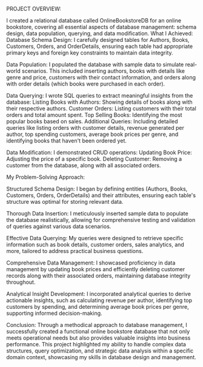 PROJECT OVERVIEW:

I created a relational database called OnlineBookstoreDB for an online bookstore, covering all essential aspects of database management: schema design, data population, querying, and data modification.
What I Achieved:
Database Schema Design:
I carefully designed tables for Authors, Books, Customers, Orders, and OrderDetails, ensuring each table had appropriate primary keys and foreign key constraints to maintain data integrity.

Data Population:
I populated the database with sample data to simulate real-world scenarios. This included inserting authors, books with details like genre and price, customers with their contact information, and orders along with order details (which books were purchased in each order).

Data Querying:
I wrote SQL queries to extract meaningful insights from the database:
Listing Books with Authors: Showing details of books along with their respective authors.
Customer Orders: Listing customers with their total orders and total amount spent.
Top Selling Books: Identifying the most popular books based on sales.
Additional Queries: Including detailed queries like listing orders with customer details, revenue generated per author, top spending customers, average book prices per genre, and identifying books that haven't been ordered yet.

Data Modification:
I demonstrated CRUD operations:
Updating Book Price: Adjusting the price of a specific book.
Deleting Customer: Removing a customer from the database, along with all associated orders.


My Problem-Solving Approach:

Structured Schema Design:
I began by defining entities (Authors, Books, Customers, Orders, OrderDetails) and their attributes, ensuring each table's structure was optimal for storing relevant data.

Thorough Data Insertion:
I meticulously inserted sample data to populate the database realistically, allowing for comprehensive testing and validation of queries against various data scenarios.

Effective Data Querying:
My queries were designed to retrieve specific information such as book details, customer orders, sales analytics, and more, tailored to address practical business questions.

Comprehensive Data Management:
I showcased proficiency in data management by updating book prices and efficiently deleting customer records along with their associated orders, maintaining database integrity throughout.

Analytical Insight Development:
I incorporated analytical queries to derive actionable insights, such as calculating revenue per author, identifying top customers by spending, and determining average book prices per genre, supporting informed decision-making.

Conclusion:
Through a methodical approach to database management, I successfully created a functional online bookstore database that not only meets operational needs but also provides valuable insights into business performance. This project highlighted my ability to handle complex data structures, query optimization, and strategic data analysis within a specific domain context, showcasing my skills in database design and management.
